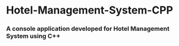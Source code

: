 # Hotel-Management-System-CPP
### A console application developed for Hotel Management System using C++
